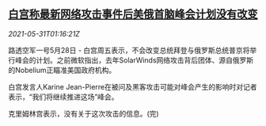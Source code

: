 <!--1622424664000-->
[白宫称最新网络攻击事件后美俄首脑峰会计划没有改变](https://cn.reuters.com/article/usa-russia-summit-unchanged-0528-fri-idCNKCS2DC02U)
------

<div><i>2021-05-31T01:16:21Z</i></div><p>路透空军一号5月28日 - 白宫周五表示，不会改变总统拜登与俄罗斯总统普京将举行峰会的计划。之前微软指出，去年SolarWinds网络攻击背后团体、源自俄罗斯的Nobelium正瞄准美国政府机构。</p><p>白宫发言人Karine Jean-Pierre在被问及黑客攻击可能对峰会产生的影响时对记者表示，“我们将继续推进这场”峰会。</p><p>克里姆林宫表示，没有关于这次攻击的信息。(完)</p>
